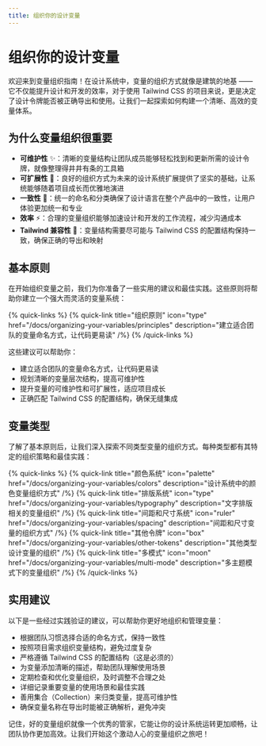 ```yaml
---
title: 组织你的设计变量
---
```


# 组织你的设计变量

欢迎来到变量组织指南！在设计系统中，变量的组织方式就像是建筑的地基 —— 它不仅能提升设计和开发的效率，对于使用 Tailwind CSS 的项目来说，更是决定了设计令牌能否被正确导出和使用。让我们一起探索如何构建一个清晰、高效的变量体系。

## 为什么变量组织很重要

- **可维护性** ✨：清晰的变量结构让团队成员能够轻松找到和更新所需的设计令牌，就像整理得井井有条的工具箱
- **可扩展性** 🌱：良好的组织方式为未来的设计系统扩展提供了坚实的基础，让系统能够随着项目成长而优雅地演进
- **一致性** 🎯：统一的命名和分类确保了设计语言在整个产品中的一致性，让用户体验更加统一和专业
- **效率** ⚡：合理的变量组织能够加速设计和开发的工作流程，减少沟通成本
- **Tailwind 兼容性** 🔄：变量结构需要尽可能与 Tailwind CSS 的配置结构保持一致，确保正确的导出和映射

## 基本原则

在开始组织变量之前，我们为你准备了一些实用的建议和最佳实践。这些原则将帮助你建立一个强大而灵活的变量系统：

{% quick-links %}
{% quick-link title="组织原则" icon="type" href="/docs/organizing-your-variables/principles" description="建立适合团队的变量命名方式，让代码更易读" /%}
{% /quick-links %}

这些建议可以帮助你：
- 建立适合团队的变量命名方式，让代码更易读
- 规划清晰的变量层次结构，提高可维护性
- 提升变量的可维护性和可扩展性，适应项目成长
- 正确匹配 Tailwind CSS 的配置结构，确保无缝集成

## 变量类型

了解了基本原则后，让我们深入探索不同类型变量的组织方式。每种类型都有其特定的组织策略和最佳实践：

{% quick-links %}
{% quick-link title="颜色系统" icon="palette" href="/docs/organizing-your-variables/colors" description="设计系统中的颜色变量组织方式" /%}
{% quick-link title="排版系统" icon="type" href="/docs/organizing-your-variables/typography" description="文字排版相关的变量组织" /%}
{% quick-link title="间距和尺寸系统" icon="ruler" href="/docs/organizing-your-variables/spacing" description="间距和尺寸变量的组织方式" /%}
{% quick-link title="其他令牌" icon="box" href="/docs/organizing-your-variables/other-tokens" description="其他类型设计变量的组织" /%}
{% quick-link title="多模式" icon="moon" href="/docs/organizing-your-variables/multi-mode" description="多主题模式下的变量组织" /%}
{% /quick-links %}

## 实用建议

以下是一些经过实践验证的建议，可以帮助你更好地组织和管理变量：

- 根据团队习惯选择合适的命名方式，保持一致性
- 按照项目需求组织变量结构，避免过度复杂
- 严格遵循 Tailwind CSS 的配置结构（这是必须的）
- 为变量添加清晰的描述，帮助团队理解使用场景
- 定期检查和优化变量组织，及时调整不合理之处
- 详细记录重要变量的使用场景和最佳实践
- 善用集合（Collection）来归类变量，提高可维护性
- 确保变量名称在导出时能被正确解析，避免冲突

记住，好的变量组织就像一个优秀的管家，它能让你的设计系统运转更加顺畅，让团队协作更加高效。让我们开始这个激动人心的变量组织之旅吧！
